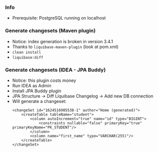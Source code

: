 ### Info
* Prerequisite: PostgreSQL running on localhost

### Generate changesets (Maven plugin)
* Notice: index generation is broken in version 3.4.1 
* Thanks to `liquibase-maven-plugin` (look at pom.xml)
* `clean install`
* `liquibase:diff`

### Generate changesets (IDEA - JPA Buddy)
* Notice: this plugin costs money
* Run IDEA as Admin
* Install JPA Buddy plugin
* JPA Structure -> Diff Liquibase Changelog -> Add new DB connection
* Will generate a changeset:
    ```
    <changeSet id="1624516905538-1" author="Home (generated)">
        <createTable tableName="student">
            <column autoIncrement="true" name="id" type="BIGINT">
                <constraints nullable="false" primaryKey="true" primaryKeyName="PK_STUDENT"/>
            </column>
            <column name="first_name" type="VARCHAR(255)"/>
        </createTable>
    </changeSet>
    ```
